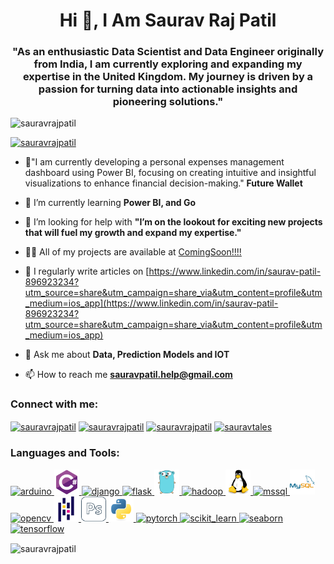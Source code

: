 <h1 align="center">Hi 👋, I Am Saurav Raj Patil</h1>
<h3 align="center">"As an enthusiastic Data Scientist and Data Engineer originally from India, I am currently exploring and expanding my expertise in the United Kingdom. My journey is driven by a passion for turning data into actionable insights and pioneering solutions."</h3>

<p align="left"> <img src="https://komarev.com/ghpvc/?username=sauravrajpatil&label=Profile%20views&color=0e75b6&style=flat" alt="sauravrajpatil" /> </p>

<p align="left"> <a href="https://twitter.com/sauravrajpatil" target="blank"><img src="https://img.shields.io/twitter/follow/sauravrajpatil?logo=twitter&style=for-the-badge" alt="sauravrajpatil" /></a> </p>

- 🔭"I am currently developing a personal expenses management dashboard using Power BI, focusing on creating intuitive and insightful visualizations to enhance financial decision-making." **Future Wallet**

- 🌱 I’m currently learning **Power BI, and Go**

- 🤝 I’m looking for help with **"I’m on the lookout for exciting new projects that will fuel my growth and expand my expertise."**

- 👨‍💻 All of my projects are available at [ComingSoon!!!!](ComingSoon!!!!)

- 📝 I regularly write articles on [https://www.linkedin.com/in/saurav-patil-896923234?utm_source=share&utm_campaign=share_via&utm_content=profile&utm_medium=ios_app](https://www.linkedin.com/in/saurav-patil-896923234?utm_source=share&utm_campaign=share_via&utm_content=profile&utm_medium=ios_app)

- 💬 Ask me about **Data, Prediction Models and IOT**

- 📫 How to reach me **sauravpatil.help@gmail.com**

<h3 align="left">Connect with me:</h3>
<p align="left">
<a href="https://twitter.com/sauravrajpatil" target="blank"><img align="center" src="https://raw.githubusercontent.com/rahuldkjain/github-profile-readme-generator/master/src/images/icons/Social/twitter.svg" alt="sauravrajpatil" height="30" width="40" /></a>
<a href="https://linkedin.com/in/sauravrajpatil" target="blank"><img align="center" src="https://raw.githubusercontent.com/rahuldkjain/github-profile-readme-generator/master/src/images/icons/Social/linked-in-alt.svg" alt="sauravrajpatil" height="30" width="40" /></a>
<a href="https://fb.com/sauravrajpatil" target="blank"><img align="center" src="https://raw.githubusercontent.com/rahuldkjain/github-profile-readme-generator/master/src/images/icons/Social/facebook.svg" alt="sauravrajpatil" height="30" width="40" /></a>
<a href="https://instagram.com/sauravtales" target="blank"><img align="center" src="https://raw.githubusercontent.com/rahuldkjain/github-profile-readme-generator/master/src/images/icons/Social/instagram.svg" alt="sauravtales" height="30" width="40" /></a>
</p>

<h3 align="left">Languages and Tools:</h3>
<p align="left"> <a href="https://www.arduino.cc/" target="_blank" rel="noreferrer"> <img src="https://cdn.worldvectorlogo.com/logos/arduino-1.svg" alt="arduino" width="40" height="40"/> </a> <a href="https://www.w3schools.com/cs/" target="_blank" rel="noreferrer"> <img src="https://raw.githubusercontent.com/devicons/devicon/master/icons/csharp/csharp-original.svg" alt="csharp" width="40" height="40"/> </a> <a href="https://www.djangoproject.com/" target="_blank" rel="noreferrer"> <img src="https://cdn.worldvectorlogo.com/logos/django.svg" alt="django" width="40" height="40"/> </a> <a href="https://flask.palletsprojects.com/" target="_blank" rel="noreferrer"> <img src="https://www.vectorlogo.zone/logos/pocoo_flask/pocoo_flask-icon.svg" alt="flask" width="40" height="40"/> </a> <a href="https://golang.org" target="_blank" rel="noreferrer"> <img src="https://raw.githubusercontent.com/devicons/devicon/master/icons/go/go-original.svg" alt="go" width="40" height="40"/> </a> <a href="https://hadoop.apache.org/" target="_blank" rel="noreferrer"> <img src="https://www.vectorlogo.zone/logos/apache_hadoop/apache_hadoop-icon.svg" alt="hadoop" width="40" height="40"/> </a> <a href="https://www.linux.org/" target="_blank" rel="noreferrer"> <img src="https://raw.githubusercontent.com/devicons/devicon/master/icons/linux/linux-original.svg" alt="linux" width="40" height="40"/> </a> <a href="https://www.microsoft.com/en-us/sql-server" target="_blank" rel="noreferrer"> <img src="https://www.svgrepo.com/show/303229/microsoft-sql-server-logo.svg" alt="mssql" width="40" height="40"/> </a> <a href="https://www.mysql.com/" target="_blank" rel="noreferrer"> <img src="https://raw.githubusercontent.com/devicons/devicon/master/icons/mysql/mysql-original-wordmark.svg" alt="mysql" width="40" height="40"/> </a> <a href="https://opencv.org/" target="_blank" rel="noreferrer"> <img src="https://www.vectorlogo.zone/logos/opencv/opencv-icon.svg" alt="opencv" width="40" height="40"/> </a> <a href="https://pandas.pydata.org/" target="_blank" rel="noreferrer"> <img src="https://raw.githubusercontent.com/devicons/devicon/2ae2a900d2f041da66e950e4d48052658d850630/icons/pandas/pandas-original.svg" alt="pandas" width="40" height="40"/> </a> <a href="https://www.photoshop.com/en" target="_blank" rel="noreferrer"> <img src="https://raw.githubusercontent.com/devicons/devicon/master/icons/photoshop/photoshop-line.svg" alt="photoshop" width="40" height="40"/> </a> <a href="https://www.python.org" target="_blank" rel="noreferrer"> <img src="https://raw.githubusercontent.com/devicons/devicon/master/icons/python/python-original.svg" alt="python" width="40" height="40"/> </a> <a href="https://pytorch.org/" target="_blank" rel="noreferrer"> <img src="https://www.vectorlogo.zone/logos/pytorch/pytorch-icon.svg" alt="pytorch" width="40" height="40"/> </a> <a href="https://scikit-learn.org/" target="_blank" rel="noreferrer"> <img src="https://upload.wikimedia.org/wikipedia/commons/0/05/Scikit_learn_logo_small.svg" alt="scikit_learn" width="40" height="40"/> </a> <a href="https://seaborn.pydata.org/" target="_blank" rel="noreferrer"> <img src="https://seaborn.pydata.org/_images/logo-mark-lightbg.svg" alt="seaborn" width="40" height="40"/> </a> <a href="https://www.tensorflow.org" target="_blank" rel="noreferrer"> <img src="https://www.vectorlogo.zone/logos/tensorflow/tensorflow-icon.svg" alt="tensorflow" width="40" height="40"/> </a> </p>

<p><img align="center" src="https://github-readme-stats.vercel.app/api/top-langs?username=sauravrajpatil&show_icons=true&locale=en&layout=compact" alt="sauravrajpatil" /></p>
